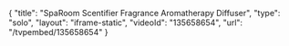 {
    "title": "SpaRoom Scentifier Fragrance Aromatherapy Diffuser",
    "type": "solo",
    "layout": "iframe-static",
    "videoId": "135658654",
    "url": "\/tvpembed\/135658654"
}